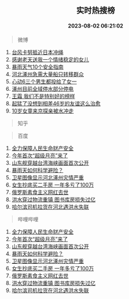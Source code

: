 <div align="center"><h2>实时热搜榜</h2><h4>2023-08-02 06:21:02</h4></div>

> 微博  

1. [台风卡努抵近日本冲绳](https://s.weibo.com/weibo?q=%23%E5%8F%B0%E9%A3%8E%E5%8D%A1%E5%8A%AA%E6%8A%B5%E8%BF%91%E6%97%A5%E6%9C%AC%E5%86%B2%E7%BB%B3%23&t=31&band_rank=1&Refer=top)<br />
2. [感谢老天送我一个情绪稳定的女儿](https://s.weibo.com/weibo?q=%E6%84%9F%E8%B0%A2%E8%80%81%E5%A4%A9%E9%80%81%E6%88%91%E4%B8%80%E4%B8%AA%E6%83%85%E7%BB%AA%E7%A8%B3%E5%AE%9A%E7%9A%84%E5%A5%B3%E5%84%BF&t=31&band_rank=2&Refer=top)<br />
3. [暴雨天气10个安全指南](https://s.weibo.com/weibo?q=%23%E6%9A%B4%E9%9B%A8%E5%A4%A9%E6%B0%9410%E4%B8%AA%E5%AE%89%E5%85%A8%E6%8C%87%E5%8D%97%23&t=31&band_rank=3&Refer=top)<br />
4. [河北涿州急需大量船只转移群众](https://s.weibo.com/weibo?q=%23%E6%B2%B3%E5%8C%97%E6%B6%BF%E5%B7%9E%E6%80%A5%E9%9C%80%E5%A4%A7%E9%87%8F%E8%88%B9%E5%8F%AA%E8%BD%AC%E7%A7%BB%E7%BE%A4%E4%BC%97%23&t=31&band_rank=4&Refer=top)<br />
5. [心动6三个男生都投给了女一](https://s.weibo.com/weibo?q=%23%E5%BF%83%E5%8A%A86%E4%B8%89%E4%B8%AA%E7%94%B7%E7%94%9F%E9%83%BD%E6%8A%95%E7%BB%99%E4%BA%86%E5%A5%B3%E4%B8%80%23&t=31&band_rank=5&Refer=top)<br />
6. [涿州目前全域停水部分停电](https://s.weibo.com/weibo?q=%23%E6%B6%BF%E5%B7%9E%E7%9B%AE%E5%89%8D%E5%85%A8%E5%9F%9F%E5%81%9C%E6%B0%B4%E9%83%A8%E5%88%86%E5%81%9C%E7%94%B5%23&t=31&band_rank=6&Refer=top)<br />
7. [王霜 我们不是特别好的榜样](https://s.weibo.com/weibo?q=%E7%8E%8B%E9%9C%9C%20%E6%88%91%E4%BB%AC%E4%B8%8D%E6%98%AF%E7%89%B9%E5%88%AB%E5%A5%BD%E7%9A%84%E6%A6%9C%E6%A0%B7&t=31&band_rank=7&Refer=top)<br />
8. [起猛了没想到相差46岁的友谊这么治愈](https://s.weibo.com/weibo?q=%23%E8%B5%B7%E7%8C%9B%E4%BA%86%E6%B2%A1%E6%83%B3%E5%88%B0%E7%9B%B8%E5%B7%AE46%E5%B2%81%E7%9A%84%E5%8F%8B%E8%B0%8A%E8%BF%99%E4%B9%88%E6%B2%BB%E6%84%88%23&t=31&band_rank=8&Refer=top)<br />
9. [10岁女童来京探亲被水冲走](https://s.weibo.com/weibo?q=%2310%E5%B2%81%E5%A5%B3%E7%AB%A5%E6%9D%A5%E4%BA%AC%E6%8E%A2%E4%BA%B2%E8%A2%AB%E6%B0%B4%E5%86%B2%E8%B5%B0%23&t=31&band_rank=9&Refer=top)<br />

> 知乎  


> 百度  

1. [全力保障人民生命财产安全](https://www.baidu.com/s?wd=%E5%85%A8%E5%8A%9B%E4%BF%9D%E9%9A%9C%E4%BA%BA%E6%B0%91%E7%94%9F%E5%91%BD%E8%B4%A2%E4%BA%A7%E5%AE%89%E5%85%A8&sa=fyb_news&rsv_dl=fyb_news)<br />
2. [今年首次“超级月亮”来了](https://www.baidu.com/s?wd=%E4%BB%8A%E5%B9%B4%E9%A6%96%E6%AC%A1%E2%80%9C%E8%B6%85%E7%BA%A7%E6%9C%88%E4%BA%AE%E2%80%9D%E6%9D%A5%E4%BA%86&sa=fyb_news&rsv_dl=fyb_news)<br />
3. [山东舰穿越台湾海峡画面首次公开](https://www.baidu.com/s?wd=%E5%B1%B1%E4%B8%9C%E8%88%B0%E7%A9%BF%E8%B6%8A%E5%8F%B0%E6%B9%BE%E6%B5%B7%E5%B3%A1%E7%94%BB%E9%9D%A2%E9%A6%96%E6%AC%A1%E5%85%AC%E5%BC%80&sa=fyb_news&rsv_dl=fyb_news)<br />
4. [暴雨天如何科学避险？](https://www.baidu.com/s?wd=%E6%9A%B4%E9%9B%A8%E5%A4%A9%E5%A6%82%E4%BD%95%E7%A7%91%E5%AD%A6%E9%81%BF%E9%99%A9%EF%BC%9F&sa=fyb_news&rsv_dl=fyb_news)<br />
5. [卫星图像显示河北涿州灾情严重](https://www.baidu.com/s?wd=%E5%8D%AB%E6%98%9F%E5%9B%BE%E5%83%8F%E6%98%BE%E7%A4%BA%E6%B2%B3%E5%8C%97%E6%B6%BF%E5%B7%9E%E7%81%BE%E6%83%85%E4%B8%A5%E9%87%8D&sa=fyb_news&rsv_dl=fyb_news)<br />
6. [女生抄底买二手房 一年多亏了100万](https://www.baidu.com/s?wd=%E5%A5%B3%E7%94%9F%E6%8A%84%E5%BA%95%E4%B9%B0%E4%BA%8C%E6%89%8B%E6%88%BF+%E4%B8%80%E5%B9%B4%E5%A4%9A%E4%BA%8F%E4%BA%86100%E4%B8%87&sa=fyb_news&rsv_dl=fyb_news)<br />
7. [俄罗斯素食主义网红去世](https://www.baidu.com/s?wd=%E4%BF%84%E7%BD%97%E6%96%AF%E7%B4%A0%E9%A3%9F%E4%B8%BB%E4%B9%89%E7%BD%91%E7%BA%A2%E5%8E%BB%E4%B8%96&sa=fyb_news&rsv_dl=fyb_news)<br />
8. [洪水穿过物流重镇 图书库房损失过亿](https://www.baidu.com/s?wd=%E6%B4%AA%E6%B0%B4%E7%A9%BF%E8%BF%87%E7%89%A9%E6%B5%81%E9%87%8D%E9%95%87+%E5%9B%BE%E4%B9%A6%E5%BA%93%E6%88%BF%E6%8D%9F%E5%A4%B1%E8%BF%87%E4%BA%BF&sa=fyb_news&rsv_dl=fyb_news)<br />
9. [哈尔滨司机拉货在河北遇洪水失联](https://www.baidu.com/s?wd=%E5%93%88%E5%B0%94%E6%BB%A8%E5%8F%B8%E6%9C%BA%E6%8B%89%E8%B4%A7%E5%9C%A8%E6%B2%B3%E5%8C%97%E9%81%87%E6%B4%AA%E6%B0%B4%E5%A4%B1%E8%81%94&sa=fyb_news&rsv_dl=fyb_news)<br />

> 哔哩哔哩  

1. [全力保障人民生命财产安全](https://www.baidu.com/s?wd=%E5%85%A8%E5%8A%9B%E4%BF%9D%E9%9A%9C%E4%BA%BA%E6%B0%91%E7%94%9F%E5%91%BD%E8%B4%A2%E4%BA%A7%E5%AE%89%E5%85%A8&sa=fyb_news&rsv_dl=fyb_news)<br />
2. [今年首次“超级月亮”来了](https://www.baidu.com/s?wd=%E4%BB%8A%E5%B9%B4%E9%A6%96%E6%AC%A1%E2%80%9C%E8%B6%85%E7%BA%A7%E6%9C%88%E4%BA%AE%E2%80%9D%E6%9D%A5%E4%BA%86&sa=fyb_news&rsv_dl=fyb_news)<br />
3. [山东舰穿越台湾海峡画面首次公开](https://www.baidu.com/s?wd=%E5%B1%B1%E4%B8%9C%E8%88%B0%E7%A9%BF%E8%B6%8A%E5%8F%B0%E6%B9%BE%E6%B5%B7%E5%B3%A1%E7%94%BB%E9%9D%A2%E9%A6%96%E6%AC%A1%E5%85%AC%E5%BC%80&sa=fyb_news&rsv_dl=fyb_news)<br />
4. [暴雨天如何科学避险？](https://www.baidu.com/s?wd=%E6%9A%B4%E9%9B%A8%E5%A4%A9%E5%A6%82%E4%BD%95%E7%A7%91%E5%AD%A6%E9%81%BF%E9%99%A9%EF%BC%9F&sa=fyb_news&rsv_dl=fyb_news)<br />
5. [卫星图像显示河北涿州灾情严重](https://www.baidu.com/s?wd=%E5%8D%AB%E6%98%9F%E5%9B%BE%E5%83%8F%E6%98%BE%E7%A4%BA%E6%B2%B3%E5%8C%97%E6%B6%BF%E5%B7%9E%E7%81%BE%E6%83%85%E4%B8%A5%E9%87%8D&sa=fyb_news&rsv_dl=fyb_news)<br />
6. [女生抄底买二手房 一年多亏了100万](https://www.baidu.com/s?wd=%E5%A5%B3%E7%94%9F%E6%8A%84%E5%BA%95%E4%B9%B0%E4%BA%8C%E6%89%8B%E6%88%BF+%E4%B8%80%E5%B9%B4%E5%A4%9A%E4%BA%8F%E4%BA%86100%E4%B8%87&sa=fyb_news&rsv_dl=fyb_news)<br />
7. [俄罗斯素食主义网红去世](https://www.baidu.com/s?wd=%E4%BF%84%E7%BD%97%E6%96%AF%E7%B4%A0%E9%A3%9F%E4%B8%BB%E4%B9%89%E7%BD%91%E7%BA%A2%E5%8E%BB%E4%B8%96&sa=fyb_news&rsv_dl=fyb_news)<br />
8. [洪水穿过物流重镇 图书库房损失过亿](https://www.baidu.com/s?wd=%E6%B4%AA%E6%B0%B4%E7%A9%BF%E8%BF%87%E7%89%A9%E6%B5%81%E9%87%8D%E9%95%87+%E5%9B%BE%E4%B9%A6%E5%BA%93%E6%88%BF%E6%8D%9F%E5%A4%B1%E8%BF%87%E4%BA%BF&sa=fyb_news&rsv_dl=fyb_news)<br />
9. [哈尔滨司机拉货在河北遇洪水失联](https://www.baidu.com/s?wd=%E5%93%88%E5%B0%94%E6%BB%A8%E5%8F%B8%E6%9C%BA%E6%8B%89%E8%B4%A7%E5%9C%A8%E6%B2%B3%E5%8C%97%E9%81%87%E6%B4%AA%E6%B0%B4%E5%A4%B1%E8%81%94&sa=fyb_news&rsv_dl=fyb_news)<br />
